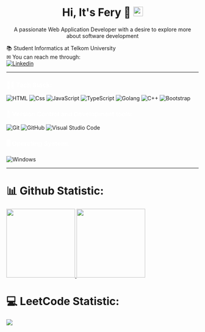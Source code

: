 <h1 align="center">
  Hi, It's Fery 👋 <img src="https://media.giphy.com/media/hvRJCLFzcasrR4ia7z/giphy.gif" width="25px" height="25px">
</h1>
<p align="center">
  A passionate Web Application Developer with a desire to explore more about software development
</p>
📚 Student Informatics at Telkom University <br>
✉ You can reach me through: <br>
<a href="https://www.linkedin.com/in/feryandika/">
  <img
    alt="Linkedin"
    src="https://img.shields.io/badge/linkedin-0077B5?logo=linkedin&logoColor=white&style=flat"
  />
</a>
<hr>

### <span style="color:white;">👨‍💻 Tech Stack:</span>
<p>
  <img alt="HTML" src="https://img.shields.io/badge/HTML-E34F26?logo=html5&logoColor=white&style=flat" />
  <img alt="Css" src="https://img.shields.io/badge/CSS-1572B6?logo=css3&logoColor=white&style=flat" />
  <img alt="JavaScript" src="https://img.shields.io/badge/JavaScript-F7DF1E?logo=javascript&logoColor=white&style=flat" />
  <img alt="TypeScript" src="https://img.shields.io/badge/Node.js-339933?logo=node.js&logoColor=white&style=flat" />
  <img alt="Golang" src="https://img.shields.io/badge/Go-00ADD8?logo=go&logoColor=white&style=flat" />
  <img alt="C++" src="https://img.shields.io/badge/C++-00599C?logo=c%2B%2B&logoColor=white&style=flat" />
  <img alt="Bootstrap" src="https://img.shields.io/badge/Bootstrap-7952B3?&logo=bootstrap&logoColor=white&style=flat"/>
</p>

<h3 style="color: white;">💾 Version Control and Development tools:</h3>
<p>
  <img alt="Git" src="https://img.shields.io/badge/Git-F05032?logo=git&logoColor=white&style=flat" />
  <img alt="GitHub" src="https://img.shields.io/badge/GitHub-181717?logo=github&logoColor=white&style=flat" />
  <img alt="Visual Studio Code" src="https://img.shields.io/badge/Visual Studio Code-007ACC?logo=visual+studio+code&logoColor=white&style=flat" />
</p>

<h3 style="color: white">🖥 Operating System:</h3>
<p>
  <img alt="Windows" src="https://img.shields.io/badge/Windows-0078D6?logo=windows&logoColor=white&style=flat" />
</p>
<hr>

# 📊 Github Statistic:
<p align="left">
<a href="https://github.com/feryndka">
  <img height="180em" src="https://github-readme-stats-eight-theta.vercel.app/api?username=feryndka&show_icons=true&theme=algolia&include_all_commits=true&count_private=true"/>
  <img height="180em" src="https://github-readme-stats-eight-theta.vercel.app/api/top-langs/?username=feryndka&layout=compact&theme=algolia"/>
</a>
</p>

# 💻 LeetCode Statistic:
![](https://leetcard.jacoblin.cool/feryndka?animation=true)
